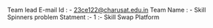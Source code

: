 Team lead E-mail Id : - 23ce122@charusat.edu.in
Team Name : - Skill Spinners
problem Statment :- 1 :- Skill Swap Platform